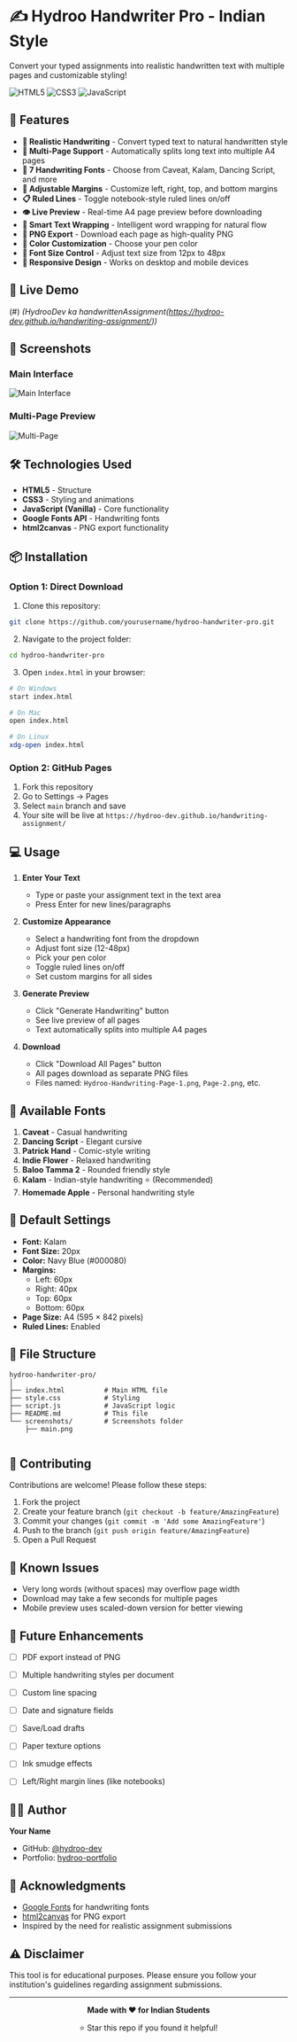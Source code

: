 # ✍️ Hydroo Handwriter Pro - Indian Style

Convert your typed assignments into realistic handwritten text with multiple pages and customizable styling!


![HTML5](https://img.shields.io/badge/HTML5-E34F26?logo=html5&logoColor=white)
![CSS3](https://img.shields.io/badge/CSS3-1572B6?logo=css3&logoColor=white)
![JavaScript](https://img.shields.io/badge/JavaScript-F7DF1E?logo=javascript&logoColor=black)

## 🌟 Features

- **📝 Realistic Handwriting** - Convert typed text to natural handwritten style
- **📄 Multi-Page Support** - Automatically splits long text into multiple A4 pages
- **🎨 7 Handwriting Fonts** - Choose from Caveat, Kalam, Dancing Script, and more
- **📏 Adjustable Margins** - Customize left, right, top, and bottom margins
- **📋 Ruled Lines** - Toggle notebook-style ruled lines on/off
- **👁️ Live Preview** - Real-time A4 page preview before downloading
- **🔄 Smart Text Wrapping** - Intelligent word wrapping for natural flow
- **💾 PNG Export** - Download each page as high-quality PNG
- **🎨 Color Customization** - Choose your pen color
- **📐 Font Size Control** - Adjust text size from 12px to 48px
- **📱 Responsive Design** - Works on desktop and mobile devices

## 🚀 Live Demo

(#) _(HydrooDev ka handwrittenAssignment(https://hydroo-dev.github.io/handwriting-assignment/))_

## 📸 Screenshots

### Main Interface
![Main Interface](screenshots/Fulpage.png)

### Multi-Page Preview
![Multi-Page](screenshots/SinglePage.png)



## 🛠️ Technologies Used

- **HTML5** - Structure
- **CSS3** - Styling and animations
- **JavaScript (Vanilla)** - Core functionality
- **Google Fonts API** - Handwriting fonts
- **html2canvas** - PNG export functionality

## 📦 Installation

### Option 1: Direct Download
1. Clone this repository:
```bash
git clone https://github.com/yourusername/hydroo-handwriter-pro.git
```

2. Navigate to the project folder:
```bash
cd hydroo-handwriter-pro
```

3. Open `index.html` in your browser:
```bash
# On Windows
start index.html

# On Mac
open index.html

# On Linux
xdg-open index.html
```

### Option 2: GitHub Pages
1. Fork this repository
2. Go to Settings → Pages
3. Select `main` branch and save
4. Your site will be live at `https://hydroo-dev.github.io/handwriting-assignment/`

## 💻 Usage

1. **Enter Your Text**
   - Type or paste your assignment text in the text area
   - Press Enter for new lines/paragraphs

2. **Customize Appearance**
   - Select a handwriting font from the dropdown
   - Adjust font size (12-48px)
   - Pick your pen color
   - Toggle ruled lines on/off
   - Set custom margins for all sides

3. **Generate Preview**
   - Click "Generate Handwriting" button
   - See live preview of all pages
   - Text automatically splits into multiple A4 pages

4. **Download**
   - Click "Download All Pages" button
   - All pages download as separate PNG files
   - Files named: `Hydroo-Handwriting-Page-1.png`, `Page-2.png`, etc.

## 🎨 Available Fonts

1. **Caveat** - Casual handwriting
2. **Dancing Script** - Elegant cursive
3. **Patrick Hand** - Comic-style writing
4. **Indie Flower** - Relaxed handwriting
5. **Baloo Tamma 2** - Rounded friendly style
6. **Kalam** - Indian-style handwriting ⭐ (Recommended)
7. **Homemade Apple** - Personal handwriting style

## 📐 Default Settings

- **Font:** Kalam
- **Font Size:** 20px
- **Color:** Navy Blue (#000080)
- **Margins:** 
  - Left: 60px
  - Right: 40px
  - Top: 60px
  - Bottom: 60px
- **Page Size:** A4 (595 × 842 pixels)
- **Ruled Lines:** Enabled

## 📝 File Structure

```
hydroo-handwriter-pro/
│
├── index.html          # Main HTML file
├── style.css           # Styling 
├── script.js           # JavaScript logic 
├── README.md           # This file
└── screenshots/        # Screenshots folder 
    ├── main.png
  
```

## 🤝 Contributing

Contributions are welcome! Please follow these steps:

1. Fork the project
2. Create your feature branch (`git checkout -b feature/AmazingFeature`)
3. Commit your changes (`git commit -m 'Add some AmazingFeature'`)
4. Push to the branch (`git push origin feature/AmazingFeature`)
5. Open a Pull Request

## 🐛 Known Issues

- Very long words (without spaces) may overflow page width
- Download may take a few seconds for multiple pages
- Mobile preview uses scaled-down version for better viewing

## 🔮 Future Enhancements

- [ ] PDF export instead of PNG
- [ ] Multiple handwriting styles per document
- [ ] Custom line spacing
- [ ] Date and signature fields
- [ ] Save/Load drafts
- [ ] Paper texture options
- [ ] Ink smudge effects
- [ ] Left/Right margin lines (like notebooks)


## 👨‍💻 Author

**Your Name**
- GitHub: [@hydroo-dev](https://github.com/hydroo-dev)
- Portfolio: [hydroo-portfolio](https://hydroo-dev.github.io/hydroo-portfolio/)

## 🙏 Acknowledgments

- [Google Fonts](https://fonts.google.com/) for handwriting fonts
- [html2canvas](https://html2canvas.hertzen.com/) for PNG export
- Inspired by the need for realistic assignment submissions

## ⚠️ Disclaimer

This tool is for educational purposes. Please ensure you follow your institution's guidelines regarding assignment submissions.

---

<div align="center">
  
**Made with ❤️ for Indian Students**

⭐ Star this repo if you found it helpful!

</div>
